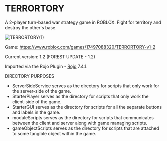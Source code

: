 # TERRORTORY
A 2-player turn-based war strategy game in ROBLOX. Fight for territory and destroy the other's base.

![TERRORTORY(1)](https://github.com/KoiXS1/TERRORTORY/assets/166782933/7ee17c59-15fd-4720-8482-cd330cda278d)

Game: https://www.roblox.com/games/17497088320/TERRORTORY-v1-2 

Current version: 1.2 (FOREST UPDATE - 1.2)

Imported via the Rojo Plugin - [Rojo](https://github.com/rojo-rbx/rojo) 7.4.1.

DIRECTORY PURPOSES
- ServerSideService serves as the directory for scripts that only work for the server-side of the game.
- StarterPlayer serves as the directory for scripts that only work the client-side of the game.
- StarterGUI serves as the directory for scripts for all the separate buttons and labels in the game.
- moduleScripts serves as the directory for scripts that communicates between the client and server along with game managing scripts.
- gameObjectScripts serves as the directory for scripts that are attached to some tangible object within the game.


